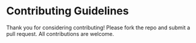 # Contributing Guidelines

Thank you for considering contributing! Please fork the repo and submit a pull request. All contributions are welcome.
